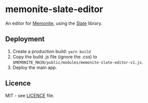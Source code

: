 # memonite-slate-editor

An editor for [Memonite](https://github.com/bagilevi/memonite-main),
using the [Slate](https://www.slatejs.org/) library.

## Deployment

1. Create a production build: `yarn build`
2. Copy the build .js file (ignore the .css) to
   `$MEMONITE_MAIN/public/modules/memonite-slate-editor-v1.js`.
3. Deploy the main app.

## Licence

MIT - see [LICENCE](./LICENCE) file.
